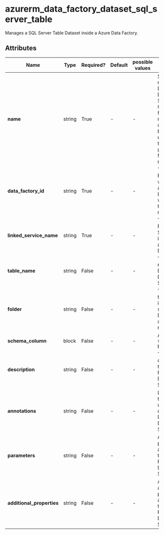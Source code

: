 # azurerm_data_factory_dataset_sql_server_table

Manages a SQL Server Table Dataset inside a Azure Data Factory.

## Attributes

| Name | Type | Required? | Default  | possible values | Description |
| ---- | ---- | --------- | -------- | ----------- | ----------- |
| **name** | string | True | -  |  -  | Specifies the name of the Data Factory Dataset SQL Server Table. Changing this forces a new resource to be created. Must be globally unique. See the [Microsoft documentation](https://docs.microsoft.com/azure/data-factory/naming-rules) for all restrictions. | 
| **data_factory_id** | string | True | -  |  -  | The Data Factory ID in which to associate the Linked Service with. Changing this forces a new resource. | 
| **linked_service_name** | string | True | -  |  -  | The Data Factory Linked Service name in which to associate the Dataset with. | 
| **table_name** | string | False | -  |  -  | The table name of the Data Factory Dataset SQL Server Table. | 
| **folder** | string | False | -  |  -  | The folder that this Dataset is in. If not specified, the Dataset will appear at the root level. | 
| **schema_column** | block | False | -  |  -  | A `schema_column` block. | 
| **description** | string | False | -  |  -  | The description for the Data Factory Dataset SQL Server Table. | 
| **annotations** | string | False | -  |  -  | List of tags that can be used for describing the Data Factory Dataset SQL Server Table. | 
| **parameters** | string | False | -  |  -  | A map of parameters to associate with the Data Factory Dataset SQL Server Table. | 
| **additional_properties** | string | False | -  |  -  | A map of additional properties to associate with the Data Factory Dataset SQL Server Table. | 

